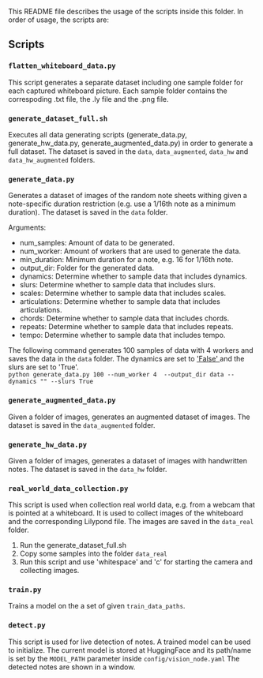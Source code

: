 [comment]: <> (A README file that describes the script inside this folder.)

This README file describes the usage of the scripts inside this folder. In order of usage, the scripts are:

## Scripts

### `flatten_whiteboard_data.py`
This script generates a separate dataset including one sample folder for each captured whiteboard picture. Each sample folder contains the correspoding .txt file, the .ly file and the .png file.

### `generate_dataset_full.sh`
Executes all data generating scripts (generate_data.py, generate_hw_data.py, generate_augmented_data.py) in order to generate a full dataset. The dataset is saved in the `data`, `data_augmented`, `data_hw` and `data_hw_augmented` folders.

### `generate_data.py`
Generates a dataset of images of the random note sheets withing given a note-specific duration restriction (e.g. use a 1/16th note as a minimum duration). The dataset is saved in the `data` folder.

Arguments:
  -  num_samples: Amount of data to be generated.
  -  num_worker: Amount of workers that are used to generate the data.
  -  min_duration: Minimum duration for a note, e.g. 16 for 1/16th note.
  -  output_dir: Folder for the generated data.
  -  dynamics: Determine whether to sample data that includes dynamics.
  -  slurs: Determine whether to sample data that includes slurs.
  -  scales: Determine whether to sample data that includes scales.
  -  articulations: Determine whether to sample data that includes articulations.
  -  chords: Determine whether to sample data that includes chords.
  -  repeats: Determine whether to sample data that includes repeats.
  -  tempo: Determine whether to sample data that includes tempo.

The following command generates 100 samples of data with 4 workers and saves the data in the `data` folder. The dynamics are set to ['False' ](https://stackoverflow.com/a/44561739) and the slurs are set to 'True'. <br>
    `python generate_data.py 100 --num_worker 4  --output_dir data --dynamics "" --slurs True`


### `generate_augmented_data.py`
Given a folder of images, generates an augmented dataset of images. The dataset is saved in the `data_augmented` folder.


### `generate_hw_data.py`
Given a folder of images, generates a dataset of images with handwritten notes. The dataset is saved in the `data_hw` folder.

### `real_world_data_collection.py`
This script is used when collection real world data, e.g. from a webcam that is pointed at a whiteboard. It is used to collect images of the whiteboard and the corresponding Lilypond file. The images are saved in the `data_real` folder.

1. Run the generate_dataset_full.sh
2. Copy some samples into the folder `data_real`
3. Run this script and use 'whitespace' and 'c' for starting the camera and collecting images. 

### `train.py`
Trains a model on the a set of given `train_data_paths`.

### `detect.py`
This script is used for live detection of notes. A trained model can be used to initialize. The current model is stored at HuggingFace and its path/name is set by the `MODEL_PATH` parameter inside `config/vision_node.yaml` The detected notes are shown in a window.